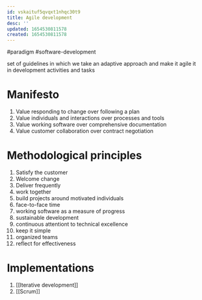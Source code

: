 ```yaml
---
id: vskaituf5qvqxt1nhqc30t9
title: Agile development
desc: ''
updated: 1654530811578
created: 1654530811578
---
```

#paradigm #software-development 

set of guidelines in which we take an adaptive approach and make it agile it in development activities and tasks

# Manifesto
1. Value responding to change over following a plan
2. Value individuals and interactions over processes and tools
3. Value working software over comprehensive documentation
4. Value customer collaboration over contract negotiation

# Methodological principles
1. Satisfy the customer
2. Welcome change
3. Deliver frequently
4. work together
5. build projects around motivated individuals
6. face-to-face time
7. working software as a measure of progress
8. sustainable development
9. continuous attentiont to technical excellence
10. keep it simple
11. organized teams
12. reflect for effectiveness

# Implementations
1. [[Iterative development]]
2. [[Scrum]]
